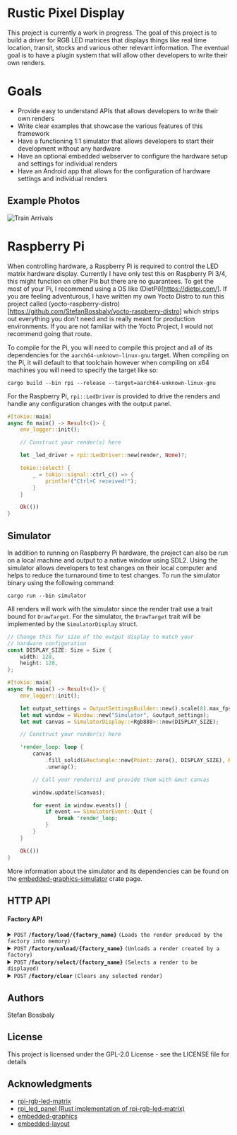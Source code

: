 # Rustic Pixel Display

This project is currently a work in progress. The goal of this project is to build a driver for
RGB LED matrices that displays things like real time location, transit, stocks and various other
relevant information. The eventual goal is to have a plugin system that will allow other developers
to write their own renders.

# Goals

- Provide easy to understand APIs that allows developers to write their own renders
- Write clear examples that showcase the various features of this framework
- Have a functioning 1:1 simulator that allows developers to start their development without any hardware
- Have an optional embedded webserver to configure the hardware setup and settings for individual renders
- Have an Android app that allows for the configuration of hardware settings and individual renders

## Example Photos

![Train Arrivals](https://media.githubusercontent.com/media/StefanBossbaly/rustic-pixel-display/master/assets/train_arrivals.jpg)

# Raspberry Pi

When controlling hardware, a Raspberry Pi is required to control the LED matrix hardware display. Currently
I have only test this on Raspberry Pi 3/4, this might function on other Pis but there are no guarantees. To
get the most of your Pi, I recommend using a OS like (DietPi)[https://dietpi.com/]. If you are feeling adventurous,
I have written my own Yocto Distro to run this project called (yocto-raspberry-distro)[https://github.com/StefanBossbaly/yocto-raspberry-distro]
which strips out everything you don't need and is really meant for production environments. If you are not familiar
with the Yocto Project, I would not recommend going that route.

To compile for the Pi, you will need to compile this project and all of its dependencies for the `aarch64-unknown-linux-gnu`
target. When compiling on the Pi, it will default to that toolchain however when compiling on x64 machines you will
need to specify the target like so:

`cargo build --bin rpi --release --target=aarch64-unknown-linux-gnu`

For the Raspberry Pi, `rpi::LedDriver` is provided to drive the renders and handle any configuration changes with the
output panel.

```rust
#[tokio::main]
async fn main() -> Result<()> {
    env_logger::init();

    // Construct your render(s) here

    let _led_driver = rpi::LedDriver::new(render, None)?;

    tokio::select! {
        _ = tokio::signal::ctrl_c() => {
            println!("Ctrl+C received!");
        }
    }

    Ok(())
}
```

## Simulator

In addition to running on Raspberry Pi hardware, the project can also be run on a local machine and output
to a native window using SDL2. Using the simulator allows developers to test changes on their local computer
and helps to reduce the turnaround time to test changes. To run the simulator binary using the following command:

`cargo run --bin simulator`

All renders will work with the simulator since the render trait use a trait bound for `DrawTarget`. For the simulator,
the `DrawTarget` trait will be implemented by the `SimulatorDisplay` struct.

```rust
// Change this for size of the output display to match your
// hardware configuration
const DISPLAY_SIZE: Size = Size {
    width: 128,
    height: 128,
};

#[tokio::main]
async fn main() -> Result<()> {
    env_logger::init();

    let output_settings = OutputSettingsBuilder::new().scale(8).max_fps(60).build();
    let mut window = Window::new("Simulator", &output_settings);
    let mut canvas = SimulatorDisplay::<Rgb888>::new(DISPLAY_SIZE);

    // Construct your render(s) here

    'render_loop: loop {
        canvas
            .fill_solid(&Rectangle::new(Point::zero(), DISPLAY_SIZE), Rgb888::BLACK)
            .unwrap();

        // Call your render(s) and provide them with &mut canvas

        window.update(&canvas);

        for event in window.events() {
            if event == SimulatorEvent::Quit {
                break 'render_loop;
            }
        }
    }

    Ok(())
}
```

More information about the simulator and its dependencies can be found on the [embedded-graphics-simulator](https://crates.io/crates/embedded-graphics-simulator)
crate page.

## HTTP API

#### Factory API

<details>
  <summary><code>POST</code> <code><b>/factory/load/{factory_name}</b></code> <code>(Loads the render produced by the factory into memory)</code></summary>

##### Parameters

> | name           | type     | data type | description                                              |
> | -------------- | -------- | --------- | -------------------------------------------------------- |
> | `factory_name` | required | string    | The name of the factory described in the `discover` call |

##### Request Body

> Must be a serialized JSON object. The render factory will parse it and attempt to build the associated
> render.

##### Responses

> | http code | content-type               | response                                                        |
> | --------- | -------------------------- | --------------------------------------------------------------- |
> | `200`     | `text/plain;charset=UTF-8` | `Render loaded successfully`                                    |
> | `400`     | `application/json`         | `{"description":"Render was not loaded","cause":"Bad Request"}` |

##### Example cURL

> ```javascript
>  curl -X POST -H "Content-Type: application/json" --data '{"station": "Downingtown"}' http://localhost:8080/factory/load/{render_name}
> ```

</details>

<details>
  <summary><code>POST</code> <code><b>/factory/unload/{factory_name}</b></code> <code>(Unloads a render created by a factory)</code></summary>

##### Parameters

> | name           | type     | data type | description                                              |
> | -------------- | -------- | --------- | -------------------------------------------------------- |
> | `factory_name` | required | string    | The name of the factory described in the `discover` call |

##### Request Body

> None

##### Responses

> | http code | content-type               | response                                                        |
> | --------- | -------------------------- | --------------------------------------------------------------- |
> | `200`     | `text/plain;charset=UTF-8` | `Render unloaded successfully`                                  |
> | `400`     | `application/json`         | `{"description":"Render was not loaded","cause":"Bad Request"}` |

##### Example cURL

> ```javascript
>  curl -X POST -H "Content-Type: application/json" http://localhost:8080/factory/unload/{render_name}
> ```

</details>

<details>
  <summary><code>POST</code> <code><b>/factory/select/{factory_name}</b></code> <code>(Selects a render to be displayed)</code></summary>

##### Parameters

> | name           | type     | data type | description                                              |
> | -------------- | -------- | --------- | -------------------------------------------------------- |
> | `factory_name` | required | string    | The name of the factory described in the `discover` call |

##### Request Body

> None

##### Responses

> | http code | content-type               | response                                                        |
> | --------- | -------------------------- | --------------------------------------------------------------- |
> | `200`     | `text/plain;charset=UTF-8` | `Render selected successfully`                                  |
> | `400`     | `application/json`         | `{"description":"Render was not loaded","cause":"Bad Request"}` |

##### Example cURL

> ```javascript
>  curl -X POST -H "Content-Type: application/json" http://localhost:8080/factory/select/{render_name}
> ```

</details>

<details>
  <summary><code>POST</code> <code><b>/factory/clear</b></code> <code>(Clears any selected render)</code></summary>

##### Parameters

> None

##### Request Body

> None

##### Responses

> | http code | content-type               | response                                                        |
> | --------- | -------------------------- | --------------------------------------------------------------- |
> | `200`     | `text/plain;charset=UTF-8` | `Render selected successfully`                                  |
> | `400`     | `application/json`         | `{"description":"Render was not loaded","cause":"Bad Request"}` |

##### Example cURL

> ```javascript
>  curl -X POST -H "Content-Type: application/json" --data @post.json http://localhost:8889/
> ```

</details>

## Authors

Stefan Bossbaly

## License

This project is licensed under the GPL-2.0 License - see the LICENSE file for details

## Acknowledgments

- [rpi-rgb-led-matrix](https://github.com/hzeller/rpi-rgb-led-matrix)
- [rpi_led_panel (Rust implementation of rpi-rgb-led-matrix)](https://github.com/EmbersArc/rpi_led_panel)
- [embedded-graphics](https://github.com/embedded-graphics/embedded-graphics)
- [embedded-layout](https://github.com/bugadani/embedded-layout)
